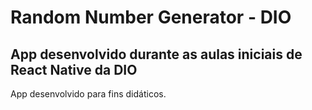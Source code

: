 # Random Number Generator - DIO

## App desenvolvido durante as aulas iniciais de React Native da DIO

App desenvolvido para fins didáticos.
